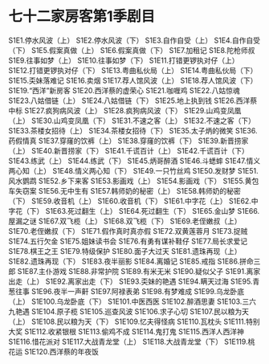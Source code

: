 # 七十二家房客第1季剧目
S1E1.停水风波（上）
S1E2.停水风波（下）
S1E3.自作自受（上）
S1E4.自作自受（下）
S1E5.假案真做（上）
S1E6.假案真做（下）
S1E7.加租记
S1E8.陀枪师叔
S1E9.往事如梦（上）
S1E10.往事如梦（下）
S1E11.打错更锣执对仔（上）
S1E12.打错更锣执对仔（下）
S1E13.粤曲私伙局（上）
S1E14.粤曲私伙局（下）
S1E15.奀妹落难记
S1E16.卖烟
S1E17.荐人馆风波（上）
S1E18.荐人馆风波（下）
S1E19.“西洋”新房客
S1E20.西洋蔡的虚荣心
S1E21.咖喱鸡
S1E22.八姑惊魂
S1E23.八姑借链（上）
S1E24.八姑借链（下）
S1E25.地上执到钱
S1E26.西洋蔡中标
S1E27.疯狗病风波（上）
S1E28.疯狗病风波（下）
S1E29.山鸡变凤凰（上）
S1E30.山鸡变凤凰（下）
S1E31.不速之客（上）
S1E32.不速之客（下）
S1E33.茶楼女招待（上）
S1E34.茶楼女招待（下）
S1E35.太子炳的微笑
S1E36.药假情真
S1E37.穿窿的饮裤（上）
S1E38.穿窿的饮裤（下）
S1E39.新晋捞家（上）
S1E40.新晋捞家（下）
S1E41.千谎百计（上）
S1E42.千谎百计（下）
S1E43.练武（上）
S1E44.练武（下）
S1E45.炳哥醉酒
S1E46.斗蟋蟀
S1E47.情义两心知（上）
S1E48.情义两心知（下）
S1E49.一只竹丝鸡
S1E50.发财梦
S1E51.风水鹦鹉
S1E52.乡下来客
S1E53.影画戏（上）
S1E54.影画戏（下）
S1E55.黄包车失窃案
S1E56.无中生有
S1E57.韩师奶的秘密（上）
S1E58.韩师奶的秘密（下）
S1E59.收音机（上）
S1E60.收音机（下）
S1E61.中字花（上）
S1E62.中字花（下）
S1E63.死过翻生（上）
S1E64.死过翻生（下）
S1E65.金山梦
S1E66.屋漏之谜
S1E67.双飞榄（上）
S1E68.双飞榄（下）
S1E69.老侄嫩叔（上）
S1E70.老侄嫩叔（下）
S1E71.假作真时真亦假
S1E72.双黄莲蓉月
S1E73.捉贼
S1E74.五行欠金
S1E75.姐妹读书会
S1E76.有勇有谋补鞋仔
S1E77.局长求爱记
S1E78.棋王之王
S1E79.特级保护
S1E80.面子大过天
S1E81.遗珠再现（上）
S1E82.遗珠再现（下）
S1E83.夜半丽影
S1E84.离婚记
S1E85.戒指
S1E86.拼命三郎
S1E87.主仆游戏
S1E88.非常护院
S1E89.有米无米
S1E90.疑似父子
S1E91.离家出走（上）
S1E92.离家出走（下）
S1E93.奀妹的艳遇
S1E94.瞒天过海
S1E95.青葱往事
S1E96.夜半一声鼾
S1E97.阿禄表弟
S1E98.有梦难成
S1E99.乌龙卧底（上）
S1E100.乌龙卧底（下）
S1E101.中医西医
S1E102.醉酒思妻
S1E103.三六九艳遇
S1E104.原子榄
S1E105.巡查风波
S1E106.求子心切
S1E107.民以粮为天（上）
S1E108.民以粮为天（下）
S1E109.忆夫得怪病
S1E110.瓦枕头
S1E111.特别大奖
S1E112.收紧银根
S1E113.偷鸡不成
S1E114.鬼打鬼
S1E115.西洋人西洋神
S1E116.惜花派对
S1E117.大战青龙堂（上）
S1E118.大战青龙堂（下）
S1E119.桃花运
S1E120.西洋蔡的年夜饭
<!-- 内容基于[闲看蜜蜂由蜜意]整理内容进行二次整理 https://space.bilibili.com/512513078 出处：bilibili -->